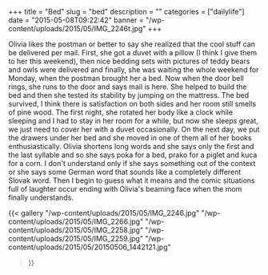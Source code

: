 +++
title = "Bed"
slug = "bed"
description = ""
categories = ["dailylife"]
date = "2015-05-08T09:22:42"
banner = "/wp-content/uploads/2015/05/IMG_2246t.jpg"
+++

Olivia likes the postman or better to say she realized that the cool stuff can be delivered per mail. First, she got a duvet with a pillow (I think I give them to her this
weekend), then nice bedding sets with pictures of teddy bears and owls were delivered and finally,
she was waiting the whole weekend for Monday, when the postman brought her a bed. Now when the door
bell rings, she runs to the door and says mail is here. She helped to build the bed and then she
tested its stability by jumping on the mattress. The bed survived, I think there is satisfaction on
both sides and her room still smells of pine wood. The first night, she rotated her body like a
clock while sleeping and I had to stay in her room for a while, but now she sleeps great, we just
need to cover her with a duvet occasionally. On the next day, we put the drawers under her bed and
she moved in one of them all of her books enthusiastically. Olivia shortens long words and she says
only the first and the last syllable and so she says poka for a bed, prako for a piglet and kuca
for a corn. I don't understand only if she says something out of the context or she says some
German word that sounds like a completely different Slovak word. Then I begin to guess what it
means and the comic situations full of laughter occur ending with Olivia's beaming face when the
mom finally understands.

{{< gallery
    "/wp-content/uploads/2015/05/IMG_2246.jpg"
    "/wp-content/uploads/2015/05/IMG_2266.jpg"
    "/wp-content/uploads/2015/05/IMG_2258.jpg"
    "/wp-content/uploads/2015/05/IMG_2259.jpg"
    "/wp-content/uploads/2015/05/20150506_1442121.jpg"
>}}
